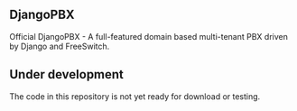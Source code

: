DjangoPBX
--------------------------------------
Official DjangoPBX - A full-featured domain based multi-tenant PBX driven by Django and FreeSwitch.

## Under development
The code in this repository is not yet ready for download or testing.
